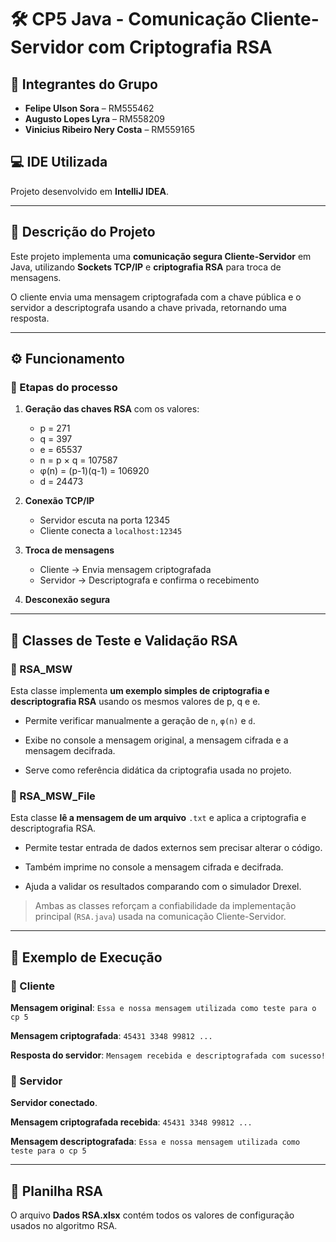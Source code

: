# 🛠️ CP5 Java - Comunicação Cliente-Servidor com Criptografia RSA

## 👥 Integrantes do Grupo
- **Felipe Ulson Sora** – RM555462  
- **Augusto Lopes Lyra** – RM558209
- **Vinicius Ribeiro Nery Costa** – RM559165

## 💻 IDE Utilizada
Projeto desenvolvido em **IntelliJ IDEA**.

---

## 🧩 Descrição do Projeto
Este projeto implementa uma **comunicação segura Cliente-Servidor** em Java, utilizando **Sockets TCP/IP** e **criptografia RSA** para troca de mensagens.

O cliente envia uma mensagem criptografada com a chave pública e o servidor a descriptografa usando a chave privada, retornando uma resposta.

---

## ⚙️ Funcionamento

### 🔸 Etapas do processo
1. **Geração das chaves RSA** com os valores:
   - p = 271  
   - q = 397  
   - e = 65537  
   - n = p × q = 107587  
   - φ(n) = (p-1)(q-1) = 106920  
   - d = 24473  

2. **Conexão TCP/IP**
   - Servidor escuta na porta 12345  
   - Cliente conecta a `localhost:12345`

3. **Troca de mensagens**
   - Cliente → Envia mensagem criptografada  
   - Servidor → Descriptografa e confirma o recebimento  

4. **Desconexão segura**

---

## 📂 Classes de Teste e Validação RSA

### 🔹 RSA_MSW

Esta classe implementa **um exemplo simples de criptografia e descriptografia RSA** usando os mesmos valores de p, q e e.

- Permite verificar manualmente a geração de `n`, `φ(n)` e `d`.

- Exibe no console a mensagem original, a mensagem cifrada e a mensagem decifrada.

- Serve como referência didática da criptografia usada no projeto.

### 🔹 RSA_MSW_File

Esta classe **lê a mensagem de um arquivo** `.txt` e aplica a criptografia e descriptografia RSA.

- Permite testar entrada de dados externos sem precisar alterar o código.

- Também imprime no console a mensagem cifrada e decifrada.

- Ajuda a validar os resultados comparando com o simulador Drexel.

> Ambas as classes reforçam a confiabilidade da implementação principal (`RSA.java`) usada na comunicação Cliente-Servidor.

---

## 🧮 Exemplo de Execução

### 🔹 Cliente

**Mensagem original**: `Essa e nossa mensagem utilizada como teste para o cp 5`

**Mensagem criptografada**: `45431 3348 99812 ...`

**Resposta do servidor**: `Mensagem recebida e descriptografada com sucesso!`

### 🔹 Servidor

**Servidor conectado**.

**Mensagem criptografada recebida**: `45431 3348 99812 ...`

**Mensagem descriptografada**: `Essa e nossa mensagem utilizada como teste para o cp 5`

---

## 🧾 Planilha RSA
O arquivo **Dados RSA.xlsx** contém todos os valores de configuração usados no algoritmo RSA.
